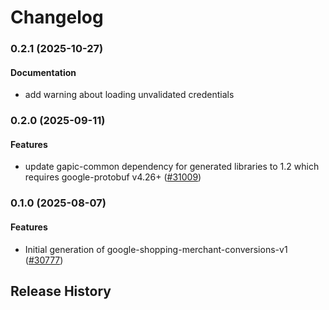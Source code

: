 # Changelog

### 0.2.1 (2025-10-27)

#### Documentation

* add warning about loading unvalidated credentials 

### 0.2.0 (2025-09-11)

#### Features

* update gapic-common dependency for generated libraries to 1.2 which requires google-protobuf v4.26+ ([#31009](https://github.com/googleapis/google-cloud-ruby/issues/31009)) 

### 0.1.0 (2025-08-07)

#### Features

* Initial generation of google-shopping-merchant-conversions-v1 ([#30777](https://github.com/googleapis/google-cloud-ruby/issues/30777)) 

## Release History
